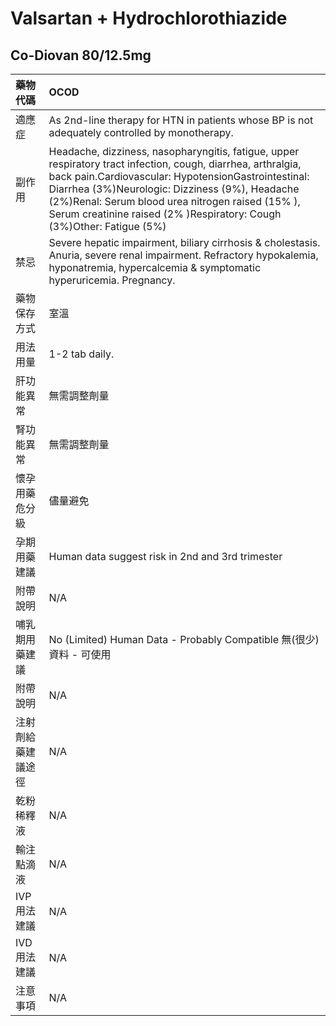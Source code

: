 # Valsartan + Hydrochlorothiazide

## Co-Diovan 80/12.5mg

| 藥物代碼           | OCOD                                                                                                                                                                                                                                                                                                                                                |
|:-------------------|:----------------------------------------------------------------------------------------------------------------------------------------------------------------------------------------------------------------------------------------------------------------------------------------------------------------------------------------------------|
| 適應症             | As 2nd-line therapy for HTN in patients whose BP is not adequately controlled by monotherapy.                                                                                                                                                                                                                                                       |
| 副作用             | Headache, dizziness, nasopharyngitis, fatigue, upper respiratory tract infection, cough, diarrhea, arthralgia, back pain.Cardiovascular: HypotensionGastrointestinal: Diarrhea (3%)Neurologic: Dizziness (9%), Headache (2%)Renal: Serum blood urea nitrogen raised (15% ), Serum creatinine raised (2% )Respiratory: Cough (3%)Other: Fatigue (5%) |
| 禁忌               | Severe hepatic impairment, biliary cirrhosis & cholestasis. Anuria, severe renal impairment. Refractory hypokalemia, hyponatremia, hypercalcemia & symptomatic hyperuricemia. Pregnancy.                                                                                                                                                            |
| 藥物保存方式       | 室溫                                                                                                                                                                                                                                                                                                                                                |
| 用法用量           | 1-2 tab daily.                                                                                                                                                                                                                                                                                                                                      |
| 肝功能異常         | 無需調整劑量                                                                                                                                                                                                                                                                                                                                        |
| 腎功能異常         | 無需調整劑量                                                                                                                                                                                                                                                                                                                                        |
| 懷孕用藥危分級     | 儘量避免                                                                                                                                                                                                                                                                                                                                            |
| 孕期用藥建議       | Human data suggest risk in 2nd and 3rd trimester                                                                                                                                                                                                                                                                                                    |
| 附帶說明           | N/A                                                                                                                                                                                                                                                                                                                                                 |
| 哺乳期用藥建議     | No (Limited) Human Data - Probably Compatible 無(很少)資料 - 可使用                                                                                                                                                                                                                                                                                 |
| 附帶說明           | N/A                                                                                                                                                                                                                                                                                                                                                 |
| 注射劑給藥建議途徑 | N/A                                                                                                                                                                                                                                                                                                                                                 |
| 乾粉稀釋液         | N/A                                                                                                                                                                                                                                                                                                                                                 |
| 輸注點滴液         | N/A                                                                                                                                                                                                                                                                                                                                                 |
| IVP 用法建議       | N/A                                                                                                                                                                                                                                                                                                                                                 |
| IVD 用法建議       | N/A                                                                                                                                                                                                                                                                                                                                                 |
| 注意事項           | N/A                                                                                                                                                                                                                                                                                                                                                 |


